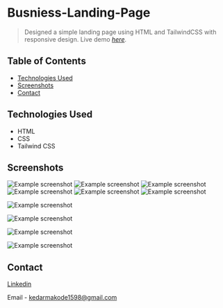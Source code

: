 # Busniess-Landing-Page
> Designed a simple landing page using HTML and TailwindCSS with responsive design.
> Live demo [_here_](https://busniess-landing-page.vercel.app/).

## Table of Contents
* [Technologies Used](#technologies-used)
* [Screenshots](#screenshots)
* [Contact](#contact)


## Technologies Used
- HTML
- CSS
- Tailwind CSS


## Screenshots
![Example screenshot](./images/desktop-1.png)
![Example screenshot](./images/desktop-2.png)
![Example screenshot](./images/desktop-3.png)
![Example screenshot](./images/desktop-4.png)
![Example screenshot](./images/desktop-5.png)
![Example screenshot](./images/desktop-6.png)


![Example screenshot](./images/mobile-1.png)

![Example screenshot](./images/mobile-2.png)

![Example screenshot](./images/mobile-3.png)

![Example screenshot](./images/mobile-4.png)



## Contact

[Linkedin](https://www.linkedin.com/in/kedar-makode-9833321ab)

Email - kedarmakode1598@gmail.com



